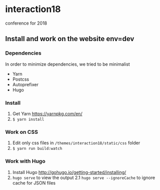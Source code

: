 # interaction18
conference for 2018

## Install and work on the website env=dev

### Dependencies
In order to minimize dependencies, we tried to be minimalist

- Yarn
- Postcss
- Autoprefixer
- Hugo

### Install

1. Get Yarn https://yarnpkg.com/en/
2. ```$ yarn install```

### Work on CSS
1. Edit only css files in `/themes/interaction18/static/css` folder
2. ```$ yarn run build:watch```

### Work with Hugo
1. Install Hugo http://gohugo.io/getting-started/installing/
2. ```hugo serve``` to view the output
2.1 ``hugo serve --ignoreCache`` to ignore cache for JSON files
